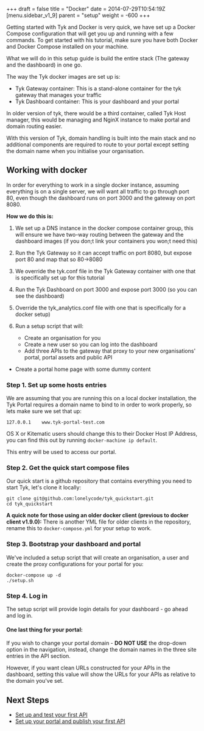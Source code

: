 +++
draft = false
title = "Docker"
date = 2014-07-29T10:54:19Z
[menu.sidebar_v1_9]
    parent = "setup"
    weight = -600
+++

Getting started with Tyk and Docker is very quick, we have set up a Docker Compose configuration that will get you up and running with a few commands. To get started with his tutorial, make sure you have both Docker and Docker Compose installed on your machine.

What we will do in this setup guide is build the entire stack (The gateway and the dashboard) in one go.

The way the Tyk docker images are set up is:

- Tyk Gateway container: This is a stand-alone container for the tyk gateway that manages your traffic
- Tyk Dashboard container: This is your dashboard and your portal

In older version of tyk, there would be a  third container, called Tyk Host manager, this would be managing and NginX instance to make portal and domain routing easier.

With this version of Tyk, domain handling is built into the main stack and no additional components are required to route to your portal except setting the domain name when you initialise your organisation.

## Working with docker

In order for everything to work in a single docker instance, assuming everything is on a single server, we will want all traffic to go through port 80, even though the dashboard runs on port 3000 and the gateway on port 8080.

**How we do this is:**

1. We set up a DNS instance in the docker compose container group, this will ensure we have two-way routing between the gateway and the dashboard images (if you don;t link your containers you won;t need this)
2. Run the Tyk Gateway so it can accept traffic on port 8080, but expose port 80 and map that so 80->8080
3. We override the tyk.conf file in the Tyk Gateway container with one that is specifically set up for this tutorial
3. Run the Tyk Dashboard on port 3000 and expose port 3000 (so you can see the dashboard)
4. Override the tyk_analytics.conf file with one that is specifically for a docker setup)
5. Run a setup script that will:

	- Create an organisation for you
	- Create a new user so you can log into the dashboard
	- Add three APIs to the gateway that proxy to your new organisations' portal, portal assets and public API
  - Create a portal home page with some dummy content

### Step 1. Set up some hosts entries

We are assuming that you are running this on a local docker installation, the Tyk Portal requires a domain name to bind to in order to work properly, so lets make sure we set that up:

	127.0.0.1    www.tyk-portal-test.com

OS X or Kitematic users should change this to their Docker Host IP Address, you can find this out by running `docker-machine ip default`.

This entry will be used to access our portal.

### Step 2. Get the quick start compose files

Our quick start is a github repository that contains everything you need to start Tyk, let's clone it locally:

	git clone git@github.com:lonelycode/tyk_quickstart.git
	cd tyk_quickstart

**A quick note for those using an older docker client (previous to docker client v1.9.0):** There is another YML file for older clients in the repository, rename this to `docker-compose.yml` for your setup to work.

### Step 3. Bootstrap your dashboard and portal

We've included a setup script that will create an organisation, a user and create the proxy configurations for your portal for you:

	docker-compose up -d
	./setup.sh

### Step 4. Log in

The setup script will provide login details for your dashboard - go ahead and log in.

#### One last thing for your portal:

If you wish to change your portal domain - **DO NOT USE** the drop-down option in the navigation, instead, change the domain names in the three site entries in the API section.

However, if you want clean URLs constructed for your APIs in the dashboard, setting this value will show the URLs for your APIs as relative to the domain you've set.

## Next Steps

- [Set up and test your first API](../../tutorial/set-up-first-api/)
- [Set up your portal and publish your first API](../../tutorial/set-up-portal-api/)
